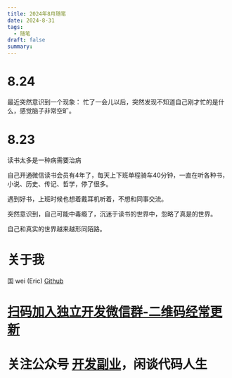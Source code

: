 ```yaml
---
title: 2024年8月随笔
date: 2024-8-31
tags:
  - 随笔
draft: false
summary:
---
```


# 8.24


最近突然意识到一个现象：
忙了一会儿以后，突然发现不知道自己刚才忙的是什么，感觉脑子非常空旷。

# 8.23


读书太多是一种病需要治病

自己开通微信读书会员有4年了，每天上下班单程骑车40分钟，一直在听各种书，小说、历史、传记、哲学，停了很多。

遇到好书，上班时候也想着戴耳机听着，不想和同事交流。

突然意识到，自己可能中毒瘾了，沉迷于读书的世界中，忽略了真是的世界。

自己和真实的世界越来越形同陌路。


# 关于我
国 wei (Eric)
[Github](https://github.com/ygweric)

# [扫码加入独立开发微信群-二维码经常更新](https://raw.githubusercontent.com/ygweric/ygweric.github.io/main/assets/qr-schedule-update/indenpendent_dev.png)

# 关注公众号 [开发副业](https://github.com/ygweric/ygweric.github.io/blob/main/assets/jinjing/wx_office_account_qr.png?raw=true)，闲谈代码人生
